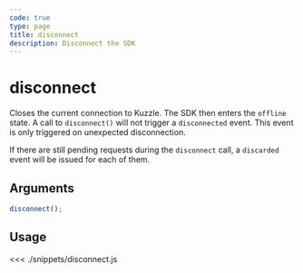 ```yaml
---
code: true
type: page
title: disconnect
description: Disconnect the SDK
---
```


# disconnect

Closes the current connection to Kuzzle.
The SDK then enters the `offline` state.
A call to `disconnect()` will not trigger a `disconnected` event. This event is only triggered on unexpected disconnection.  

If there are still pending requests during the `disconnect` call, a `discarded` event will be issued for each of them.  

## Arguments

```js
disconnect();
```

## Usage

<<< ./snippets/disconnect.js
